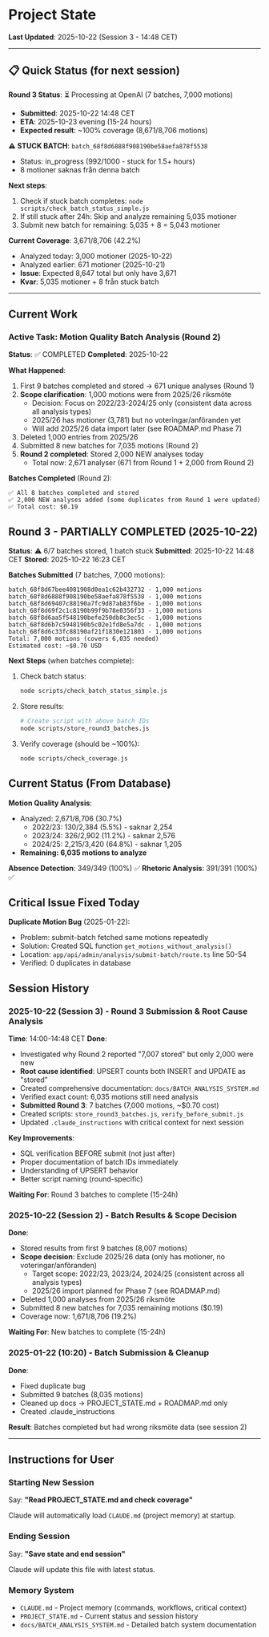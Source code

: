 # Project State

**Last Updated**: 2025-10-22 (Session 3 - 14:48 CET)

---

## 📋 Quick Status (for next session)

**Round 3 Status**: ⏳ Processing at OpenAI (7 batches, 7,000 motions)
- **Submitted**: 2025-10-22 14:48 CET
- **ETA**: 2025-10-23 evening (15-24 hours)
- **Expected result**: ~100% coverage (8,671/8,706 motions)

**⚠️ STUCK BATCH**: `batch_68f8d6888f908190be58aefa878f5538`
- Status: in_progress (992/1000 - stuck for 1.5+ hours)
- 8 motioner saknas från denna batch

**Next steps**:
1. Check if stuck batch completes: `node scripts/check_batch_status_simple.js`
2. If still stuck after 24h: Skip and analyze remaining 5,035 motioner
3. Submit new batch for remaining: 5,035 + 8 = 5,043 motioner

**Current Coverage**: 3,671/8,706 (42.2%)
- Analyzed today: 3,000 motioner (2025-10-22)
- Analyzed earlier: 671 motioner (2025-10-21)
- **Issue**: Expected 8,647 total but only have 3,671
- **Kvar**: 5,035 motioner + 8 från stuck batch

---

## Current Work

### Active Task: Motion Quality Batch Analysis (Round 2)
**Status**: ✅ COMPLETED
**Completed**: 2025-10-22

**What Happened**:
1. First 9 batches completed and stored → 671 unique analyses (Round 1)
2. **Scope clarification**: 1,000 motions were from 2025/26 riksmöte
   - Decision: Focus on 2022/23-2024/25 only (consistent data across all analysis types)
   - 2025/26 has motioner (3,781) but no voteringar/anföranden yet
   - Will add 2025/26 data import later (see ROADMAP.md Phase 7)
3. Deleted 1,000 entries from 2025/26
4. Submitted 8 new batches for 7,035 motions (Round 2)
5. **Round 2 completed**: Stored 2,000 NEW analyses today
   - Total now: 2,671 analyser (671 from Round 1 + 2,000 from Round 2)

**Batches Completed** (Round 2):
```
✅ All 8 batches completed and stored
✅ 2,000 NEW analyses added (some duplicates from Round 1 were updated)
✅ Total cost: $0.19
```

## Round 3 - PARTIALLY COMPLETED (2025-10-22)

**Status**: ⚠️ 6/7 batches stored, 1 batch stuck
**Submitted**: 2025-10-22 14:48 CET
**Stored**: 2025-10-22 16:23 CET

**Batches Submitted** (7 batches, 7,000 motions):
```
batch_68f8d67bee4081908d0ea1c62b432732 - 1,000 motions
batch_68f8d6888f908190be58aefa878f5538 - 1,000 motions
batch_68f8d69407c88190a7fc9d87ab83f6be - 1,000 motions
batch_68f8d69f2c1c8190b99f9b78e0356f33 - 1,000 motions
batch_68f8d6aa5f548190befe250db8c3ec5c - 1,000 motions
batch_68f8d6b7c5948190b5c02e1fd8e5a7dc - 1,000 motions
batch_68f8d6c33fc88190af21f1830e121803 - 1,000 motions
Total: 7,000 motions (covers 6,035 needed)
Estimated cost: ~$0.70 USD
```

**Next Steps** (when batches complete):
1. Check batch status:
   ```bash
   node scripts/check_batch_status_simple.js
   ```

2. Store results:
   ```bash
   # Create script with above batch IDs
   node scripts/store_round3_batches.js
   ```

3. Verify coverage (should be ~100%):
   ```bash
   node scripts/check_coverage.js
   ```

## Current Status (From Database)

**Motion Quality Analysis**:
- Analyzed: 2,671/8,706 (30.7%)
  - 2022/23: 130/2,384 (5.5%) - saknar 2,254
  - 2023/24: 326/2,902 (11.2%) - saknar 2,576
  - 2024/25: 2,215/3,420 (64.8%) - saknar 1,205
- **Remaining: 6,035 motions to analyze**

**Absence Detection**: 349/349 (100%) ✅
**Rhetoric Analysis**: 391/391 (100%) ✅

## Critical Issue Fixed Today

**Duplicate Motion Bug** (2025-01-22):
- Problem: submit-batch fetched same motions repeatedly
- Solution: Created SQL function `get_motions_without_analysis()`
- Location: `app/api/admin/analysis/submit-batch/route.ts` line 50-54
- Verified: 0 duplicates in database

## Session History

### 2025-10-22 (Session 3) - Round 3 Submission & Root Cause Analysis
**Time**: 14:00-14:48 CET
**Done**:
- Investigated why Round 2 reported "7,007 stored" but only 2,000 were new
- **Root cause identified**: UPSERT counts both INSERT and UPDATE as "stored"
- Created comprehensive documentation: `docs/BATCH_ANALYSIS_SYSTEM.md`
- Verified exact count: 6,035 motions still need analysis
- **Submitted Round 3**: 7 batches (7,000 motions, ~$0.70 cost)
- Created scripts: `store_round3_batches.js`, `verify_before_submit.js`
- Updated `.claude_instructions` with critical context for next session

**Key Improvements**:
- SQL verification BEFORE submit (not just after)
- Proper documentation of batch IDs immediately
- Understanding of UPSERT behavior
- Better script naming (round-specific)

**Waiting For**: Round 3 batches to complete (15-24h)

### 2025-10-22 (Session 2) - Batch Results & Scope Decision
**Done**:
- Stored results from first 9 batches (8,007 motions)
- **Scope decision**: Exclude 2025/26 data (only has motioner, no voteringar/anföranden)
  - Target scope: 2022/23, 2023/24, 2024/25 (consistent across all analysis types)
  - 2025/26 import planned for Phase 7 (see ROADMAP.md)
- Deleted 1,000 analyses from 2025/26 riksmöte
- Submitted 8 new batches for 7,035 remaining motions ($0.19)
- Coverage now: 1,671/8,706 (19.2%)

**Waiting For**: New batches to complete (15-24h)

### 2025-01-22 (10:20) - Batch Submission & Cleanup
**Done**:
- Fixed duplicate bug
- Submitted 9 batches (8,035 motions)
- Cleaned up docs → PROJECT_STATE.md + ROADMAP.md only
- Created .claude_instructions

**Result**: Batches completed but had wrong riksmöte data (see session 2)

---

## Instructions for User

### Starting New Session
Say: **"Read PROJECT_STATE.md and check coverage"**

Claude will automatically load `CLAUDE.md` (project memory) at startup.

### Ending Session
Say: **"Save state and end session"**

Claude will update this file with latest status.

### Memory System
- `CLAUDE.md` - Project memory (commands, workflows, critical context)
- `PROJECT_STATE.md` - Current status and session history
- `docs/BATCH_ANALYSIS_SYSTEM.md` - Detailed batch system documentation
